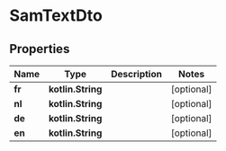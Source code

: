 
# SamTextDto

## Properties
Name | Type | Description | Notes
------------ | ------------- | ------------- | -------------
**fr** | **kotlin.String** |  |  [optional]
**nl** | **kotlin.String** |  |  [optional]
**de** | **kotlin.String** |  |  [optional]
**en** | **kotlin.String** |  |  [optional]
